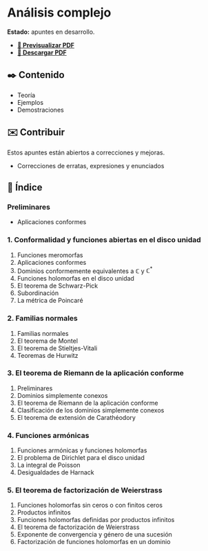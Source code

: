 # Análisis complejo

**Estado:** apuntes en desarrollo.

-   [**🔎 Previsualizar PDF**](https://github.com/DanielSevillano/matematicas-latex/blob/main/An%C3%A1lisis%20complejo/An%C3%A1lisis%20complejo.pdf)
-   [**📁 Descargar PDF**](https://raw.githubusercontent.com/DanielSevillano/matematicas-latex/main/An%C3%A1lisis%20complejo/An%C3%A1lisis%20complejo.pdf)

## ✒️ Contenido

-   Teoría
-   Ejemplos
-   Demostraciones

## ✉️ Contribuir

Estos apuntes están abiertos a correcciones y mejoras.

-   Correcciones de erratas, expresiones y enunciados

## 📖 Índice

### Preliminares

-   Aplicaciones conformes

### 1. Conformalidad y funciones abiertas en el disco unidad

1. Funciones meromorfas
2. Aplicaciones conformes
3. Dominios conformemente equivalentes a $\mathbb{C}$ y $\mathbb{C}^\ast$
4. Funciones holomorfas en el disco unidad
5. El teorema de Schwarz-Pick
6. Subordinación
7. La métrica de Poincaré

### 2. Familias normales

1. Familias normales
2. El teorema de Montel
3. El teorema de Stieltjes-Vitali
4. Teoremas de Hurwitz

### 3. El teorema de Riemann de la aplicación conforme

1. Preliminares
2. Dominios simplemente conexos
3. El teorema de Riemann de la aplicación conforme
4. Clasificación de los dominios simplemente conexos
5. El teorema de extensión de Carathéodory

### 4. Funciones armónicas

1. Funciones armónicas y funciones holomorfas
2. El problema de Dirichlet para el disco unidad
3. La integral de Poisson
4. Desigualdades de Harnack

### 5. El teorema de factorización de Weierstrass

1. Funciones holomorfas sin ceros o con finitos ceros
2. Productos infinitos
3. Funciones holomorfas definidas por productos infinitos
4. El teorema de factorización de Weierstrass
5. Exponente de convergencia y género de una sucesión
6. Factorización de funciones holomorfas en un dominio
